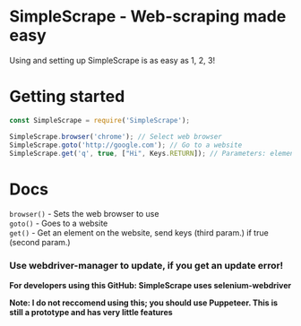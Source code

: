 # SimpleScrape - Web-scraping made easy
Using and setting up SimpleScrape is as easy as 1, 2, 3!

# Getting started
```js
const SimpleScrape = require('SimpleScrape');

SimpleScrape.browser('chrome'); // Select web browser
SimpleScrape.goto('http://google.com'); // Go to a website
SimpleScrape.get('q', true, ["Hi", Keys.RETURN]); // Parameters: element, send keys?, keys to send
```

# Docs
`browser()` - Sets the web browser to use <br>
`goto()` - Goes to a website <br>
`get()` - Get an element on the website, send keys (third param.) if true (second param.)

### Use webdriver-manager to update, if you get an update error!

**For developers using this GitHub: SimpleScrape uses selenium-webdriver**

**Note: I do not reccomend using this; you should use Puppeteer. This is still a prototype and has very little features**
